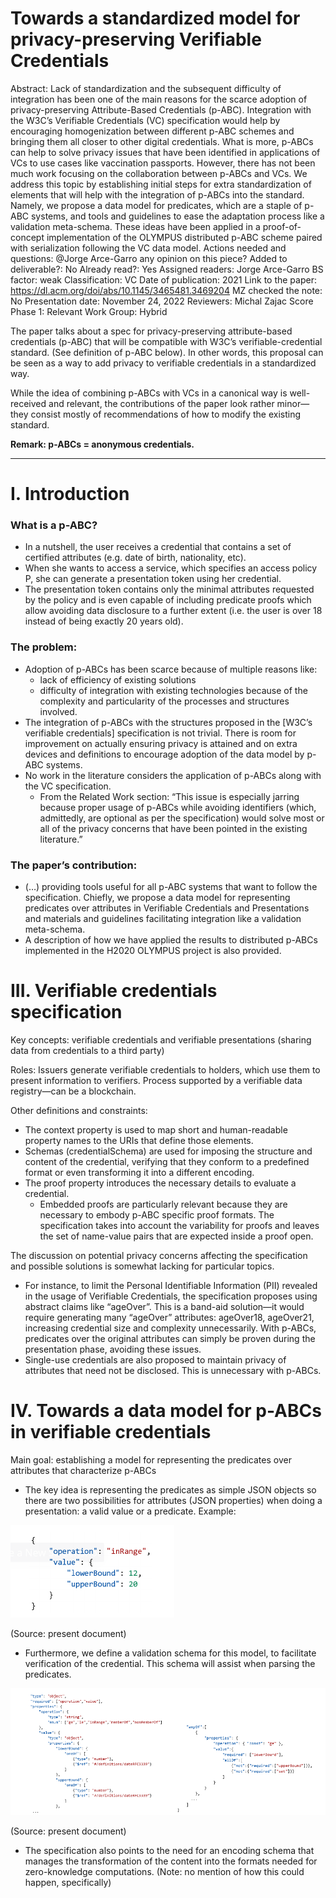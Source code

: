 # Towards a standardized model for privacy-preserving Verifiable Credentials

Abstract: Lack of standardization and the subsequent difficulty of integration has been one of the main reasons for the scarce adoption of privacy-preserving Attribute-Based Credentials (p-ABC). Integration with the W3C’s Verifiable Credentials (VC) specification would help by encouraging homogenization between different p-ABC schemes and bringing them all closer to other digital credentials. What is more, p-ABCs can help to solve privacy issues that have been identified in applications of VCs to use cases like vaccination passports. However, there has not been much work focusing on the collaboration between p-ABCs and VCs. We address this topic by establishing initial steps for extra standardization of elements that will help with the integration of p-ABCs into the standard. Namely, we propose a data model for predicates, which are a staple of p-ABC systems, and tools and guidelines to ease the adaptation process like a validation meta-schema. These ideas have been applied in a proof-of-concept implementation of the OLYMPUS distributed p-ABC scheme paired with serialization following the VC data model.
Actions needed and questions: @Jorge Arce-Garro any opinion on this piece?
Added to deliverable?: No
Already read?: Yes
Assigned readers: Jorge Arce-Garro
BS factor: weak
Classification: VC
Date of publication: 2021
Link to the paper: https://dl.acm.org/doi/abs/10.1145/3465481.3469204
MZ checked the note: No
Presentation date: November 24, 2022
Reviewers: Michal Zajac
Score Phase 1: Relevant
Work Group: Hybrid

The paper talks about a spec for privacy-preserving attribute-based credentials (p-ABC) that will be compatible with W3C’s verifiable-credential standard. (See definition of p-ABC below). In other words, this proposal can be seen as a way to add privacy to verifiable credentials in a standardized way.

While the idea of combining p-ABCs with VCs in a canonical way is well-received and relevant, the contributions of the paper look rather minor—they consist mostly of recommendations of how to modify the existing standard.

**Remark: p-ABCs = anonymous credentials.**

---

# I. Introduction

### What is a p-ABC?

- In a nutshell, the user receives a credential that contains a set of certified attributes (e.g. date of birth, nationality, etc).
- When she wants to access a service, which specifies an access policy P, she can generate a presentation token using her credential.
- The presentation token contains only the minimal attributes requested by the policy and is even capable of including predicate proofs which allow avoiding data disclosure to a further extent (i.e. the user is over 18 instead of being exactly 20 years old).

### The problem:

- Adoption of p-ABCs has been scarce because of multiple reasons like:
    - lack of efficiency of existing solutions
    - difficulty of integration with existing technologies because of the complexity and particularity of the processes and structures involved.
- The integration of p-ABCs with the structures proposed in the [W3C’s verifiable credentials] specification is not trivial. There is room for improvement on actually ensuring privacy is attained and on extra devices and definitions to encourage adoption of the data model by p-ABC systems.
- No work in the literature considers the application of p-ABCs along with the VC specification.
    - From the Related Work section: “This issue is especially jarring because proper usage of p-ABCs while avoiding identifiers (which, admittedly, are optional as per the specification) would solve most or all of the privacy concerns that have been pointed in the existing literature.”

### The paper’s contribution:

- (…) providing tools useful for all p-ABC systems that want to follow the specification. Chiefly, we propose a data model for representing predicates over attributes in Verifiable Credentials and Presentations and materials and guidelines facilitating integration like a validation meta-schema.
- A description of how we have applied the results to distributed p-ABCs implemented in the H2020 OLYMPUS project is also provided.

# III. Verifiable credentials specification

Key concepts: verifiable credentials and verifiable presentations (sharing data from credentials to a third party)

Roles: Issuers generate verifiable credentials to holders, which use them to present information to verifiers. Process supported by a verifiable data registry—can be a blockchain.

Other definitions and constraints:

- The context property is used to map short and human-readable property names to the URIs that define those elements.
- Schemas (credentialSchema) are used for imposing the structure and content of the credential, verifying that they conform to a predefined format or even transforming it into a different encoding.
- The proof property introduces the necessary details to evaluate a credential.
    - Embedded proofs are particularly relevant because they are necessary to embody p-ABC specific proof formats. The specification takes into account the variability for proofs and leaves the set of name-value pairs that are expected inside a proof open.

The discussion on potential privacy concerns affecting the specification and possible solutions is somewhat lacking for particular topics.

- For instance, to limit the Personal Identifiable Information (PII) revealed in the usage of Verifiable Credentials, the specification proposes using abstract claims like “ageOver”. This is a band-aid solution—it would require generating many “ageOver” attributes: ageOver18, ageOver21, increasing credential size and complexity unnecessarily. With p-ABCs, predicates over the original attributes can simply be proven during the presentation phase, avoiding these issues.
- Single-use credentials are also proposed to maintain privacy of attributes that need not be disclosed. This is unnecessary with p-ABCs.

# IV. Towards a data model for p-ABCs in verifiable credentials

Main goal: establishing a model for representing the predicates over attributes that characterize p-ABCs

- The key idea is representing the predicates as simple JSON objects so there are two possibilities for attributes (JSON properties) when doing a presentation: a valid value or a predicate. Example:

![Untitled](Towards%20a%20standardized%20model%20for%20privacy-preservin%2057577cf2dcd341909101f39b7f7afe2a/Untitled.png)

(Source: present document)

- Furthermore, we define a validation schema for this model, to facilitate verification of the credential. This schema will assist when parsing the predicates.

![Untitled](Towards%20a%20standardized%20model%20for%20privacy-preservin%2057577cf2dcd341909101f39b7f7afe2a/Untitled%201.png)

(Source: present document)

- The specification also points to the need for an encoding schema that manages the transformation of the content into the formats needed for zero-knowledge computations. (Note: no mention of how this could happen, specifically)